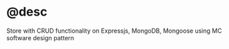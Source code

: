 # @desc 

Store with CRUD functionality on Expressjs, MongoDB, Mongoose using MC software design pattern
